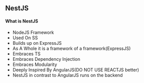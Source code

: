 ## NestJS



#### What is NestJS
- NodeJS Framework
- Used On SS
- Builds up on ExpressJS
- As A Whole it is a framework of a framework(ExpressJS)
- Embraces TS
- Embraces Dependency Injection
- Embraces Modularity
- Deeply Inspired By AngularJS(DO NOT USE REACTJS better)
- NestJS in contrast to AngularJS runs on the backend